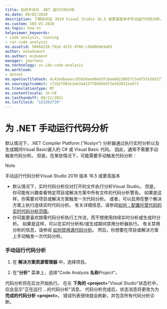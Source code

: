 ```yaml
---
title: 如何手动为 .NET 运行代码分析
ms.date: 09/02/2020
description: 了解如何在 2019 Visual Studio 16.5 或更高版本中手动运行代码分析。 了解如何在 C# 或 Visual Basic分析器。
ms.custom: SEO-VS-2020
ms.topic: how-to
helpviewer_keywords:
- code analysis, running
- run code analysis
ms.assetid: 5086d228-f92e-4515-9708-c5b89b9e9a03
author: mikadumont
ms.author: midumont
manager: jmartens
ms.technology: vs-ide-code-analysis
ms.workload:
- dotnet
ms.openlocfilehash: 4c42edbaaacc05b56ee9debdfcbee8623895717ed75fe365277038f6f609f305
ms.sourcegitcommit: c72b2f603e1eb3a4157f00926df2e263831ea472
ms.translationtype: MT
ms.contentlocale: zh-CN
ms.lasthandoff: 08/12/2021
ms.locfileid: "121392739"
---
```

# <a name="run-code-analysis-manually-for-net"></a>为 .NET 手动运行代码分析
默认情况下，.NET Compiler Platform ("Roslyn") 分析器通过执行实时分析以及生成期间Visual Basic键入的 C# 或 Visual Basic 代码。 因此，通常不需要手动触发代码分析。 但是，在某些情况下，可能需要手动触发代码分析：

> [!NOTE]
> 手动运行代码分析Visual Studio 2019 版本 16.5 或更高版本

- 默认情况下，实时代码分析仅对打开的文件执行分析Visual Studio。 但是，你可能有兴趣查看特定项目或解决方案中所有文件的代码分析警告。 如果是这样，你需要对项目或解决方案触发一次代码分析。 或者，可以启用在整个解决方案上执行连续实时代码分析。 有关详细信息，请参阅[如何：配置托管代码的实时代码分析范围](./configure-live-code-analysis-scope-managed-code.md)。
- 你可能更喜欢按需代码分析执行工作流，而不想使用持续实时分析或生成时分析。 如果是这样，可以在实时分析和/或生成期间禁用分析器执行。 有关禁用分析的信息，请参阅 [如何禁用源代码分析](disable-code-analysis.md)。 然后，你想要在项目或解决方案上手动触发一次代码分析。

### <a name="run-code-analysis-manually"></a>手动运行代码分析

1. 在 **解决方案资源管理器** 中，选择项目。

2. 在"**分析"** 菜单上，选择"Code Analysis **名称***Project"。*

代码分析将在后台开始执行。 在左 **下角的 \<project>**"Visual Studio"状态栏中，应会显示"正在运行 ...的代码分析"消息。 代码分析完成后，状态消息将更改为为 **完成的代码分析 \<project>**。 错误列表很快就会刷新，并包含所有代码分析诊断。
